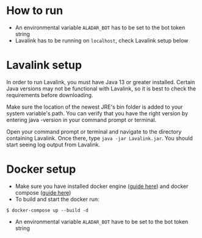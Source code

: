 # How to run
- An environmental variable `ALADAR_BOT` has to be set to the bot token string
- Lavalink has to be running on `localhost`, check Lavalink setup below

# Lavalink setup
In order to run Lavalink, you must have Java 13 or greater installed.
Certain Java versions may not be functional with Lavalink, so it is best to check the requirements before downloading.

Make sure the location of the newest JRE's bin folder is added to your system variable's path.
You can verify that you have the right version by entering java -version in your command prompt or terminal.

Open your command prompt or terminal and navigate to the directory containing Lavalink.
Once there, type `java -jar Lavalink.jar`. You should start seeing log output from Lavalink.

# Docker setup
- Make sure you have installed docker engine ([guide here](https://docs.docker.com/engine/install/)) and docker
compose ([guide here](https://docs.docker.com/compose/install/))
- To build and start the docker run:
```
$ docker-compose up --build -d
```
- An environmental variable `ALADAR_BOT` have to be set to the bot token string 

